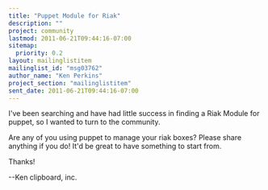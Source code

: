```yaml
---
title: "Puppet Module for Riak"
description: ""
project: community
lastmod: 2011-06-21T09:44:16-07:00
sitemap:
  priority: 0.2
layout: mailinglistitem
mailinglist_id: "msg03762"
author_name: "Ken Perkins"
project_section: "mailinglistitem"
sent_date: 2011-06-21T09:44:16-07:00
---
```



I've been searching and have had little success in finding a Riak Module for 
puppet, so I wanted to turn to the community.

Are any of you using puppet to manage your riak boxes? Please share anything if 
you do! It'd be great to have something to start from.

Thanks!

--Ken
clipboard, inc.

